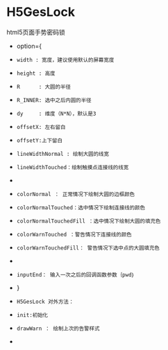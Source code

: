 # H5GesLock
html5页面手势密码锁
 * option={
 *     width : 宽度，建议使用默认的屏幕宽度
 *     height : 高度
 *     R      : 大圆的半径
 *     R_INNER: 选中之后内圆的半径
 *     dy     : 维度（N*N），默认是3
 *     offsetX: 左右留白
 *     offsetY:上下留白
 *     lineWidthNormal : 绘制大圆的线宽
 *     lineWidthTouched：绘制触摸点连接线的线宽
 *
 *     colorNormal ： 正常情况下绘制大圆的边框颜色
 *     colorNormalTouched：选中情况下绘制连接线的颜色
 *     colorNormalTouchedFill ：选中情况下绘制大圆的填充色
 *     colorWarnTouched ：警告情况下连接线的颜色
 *     colorWarnTouchedFill： 警告情况下选中点的大圆填充色
 *
 *     inputEnd： 输入一次之后的回调函数参数｛pwd｝
 * }


 *     H5GesLock 对外方法：
 *     init:初始化
 *     drawWarn ： 绘制上次的告警样式
 *